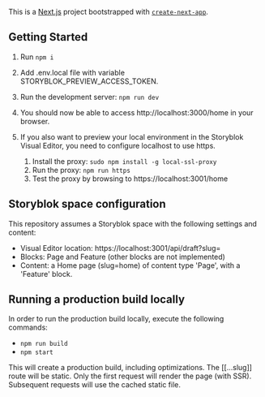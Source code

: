 This is a [Next.js](https://nextjs.org) project bootstrapped with [`create-next-app`](https://nextjs.org/docs/app/api-reference/cli/create-next-app).

## Getting Started

1. Run `npm i`

2. Add .env.local file with variable STORYBLOK_PREVIEW_ACCESS_TOKEN.

3. Run the development server: `npm run dev`

4. You should now be able to access http://localhost:3000/home in your browser.

5. If you also want to preview your local environment in the Storyblok Visual Editor, you need to configure localhost to use https.
   1. Install the proxy: `sudo npm install -g local-ssl-proxy`
   2. Run the proxy: `npm run https`
   3. Test the proxy by browsing to https://localhost:3001/home

## Storyblok space configuration

This repository assumes a Storyblok space with the following settings and content:

- Visual Editor location: https://localhost:3001/api/draft?slug=
- Blocks: Page and Feature (other blocks are not implemented)
- Content: a Home page (slug=home) of content type 'Page', with a 'Feature' block.

## Running a production build locally

In order to run the production build locally, execute the following commands:

- `npm run build`
- `npm start`

This will create a production build, including optimizations. The [[...slug]] route will be static. Only the first request will render the page (with SSR). Subsequent requests will use the cached static file.
